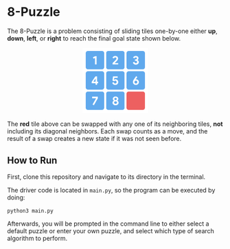 # 8-Puzzle

The 8-Puzzle is a problem consisting of sliding tiles one-by-one either **up**, **down**, **left**, or **right** to reach the final goal state shown below.

<p align="center">
  <img width="30%"src="goalStateExample.png">
</p>

The **red** tile above can be swapped with any one of its neighboring tiles, **not** including its diagonal neighbors. Each swap counts as a move, and the result of a swap creates a new state if it was not seen before.

## How to Run
First, clone this repository and navigate to its directory in the terminal.

The driver code is located in `main.py`, so the program can be executed by doing:
```
python3 main.py
```

Afterwards, you will be prompted in the command line to either select a default puzzle or enter your own puzzle, and select which type of search algorithm to perform.